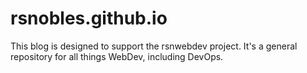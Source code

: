 # rsnobles.github.io
This blog is designed to support the rsnwebdev project.  It's a general repository for all things WebDev, including DevOps.
